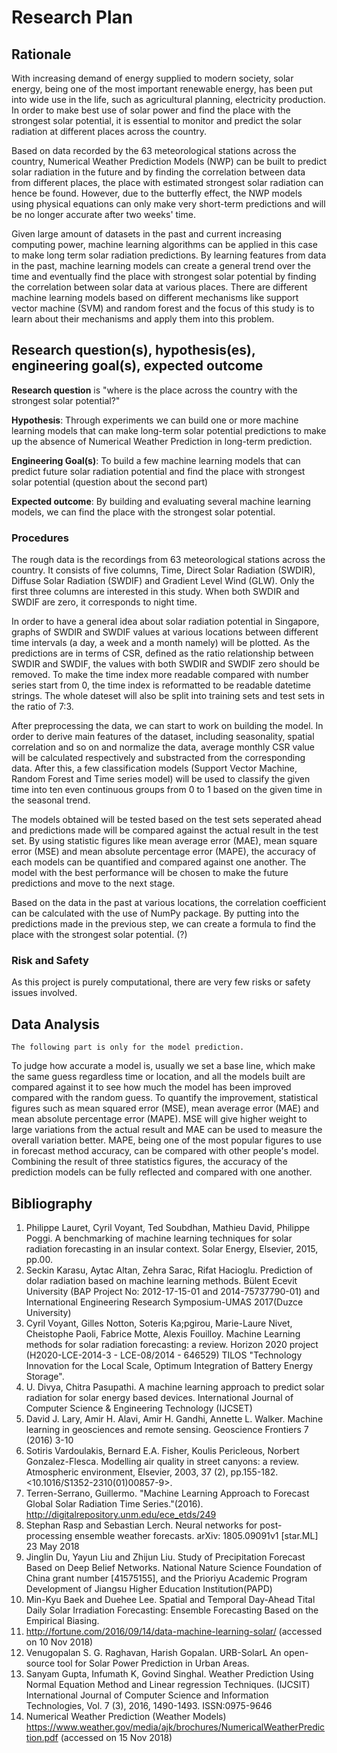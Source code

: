 # Research Plan

## Rationale

With increasing demand of energy supplied to modern society, solar energy, being one of the most important renewable energy, has been put into wide use in the life, such as agricultural planning, electricity production. In order to make best use of solar power and find the place with the strongest solar potential, it is essential to monitor and predict the solar radiation at different places across the country. 

Based on data recorded by the 63 meteorological stations across the country, Numerical Weather Prediction Models (NWP) can be built to predict solar radiation in the future and by finding the correlation between data from different places, the place with estimated strongest solar radiation can hence be found. However, due to the butterfly effect, the NWP models using physical equations can only make very short-term predictions and will be no longer accurate after two weeks' time. 

Given large amount of datasets in the past and current increasing computing power, machine learning algorithms can be applied in this case to make long term solar radiation predictions. By learning features from data in the past, machine learning models can create a general trend over the time and eventually find the place with strongest solar potential by finding the correlation between solar data at various places. There are different machine learning models based on different mechanisms like support vector machine (SVM) and random forest and the focus of this study is to learn about their mechanisms and apply them into this problem.



## Research question(s), hypothesis(es), engineering goal(s), expected outcome

**Research question** is "where is the place across the country with the strongest solar potential?"

**Hypothesis**: Through experiments we can build one or more machine learning models that can make long-term solar potential predictions to make up the absence of Numerical Weather Prediction in long-term prediction.

**Engineering Goal(s)**: To build a few machine learning models that can predict future solar radiation potential and find the place with strongest solar potential (question about the second part)

**Expected outcome**: By building and evaluating several machine learning models, we can find the place with the strongest solar potential.



### Procedures

The rough data is the recordings from 63 meteorological stations across the country. It consists of five columns, Time, Direct Solar Radiation (SWDIR), Diffuse Solar Radiation (SWDIF) and Gradient Level Wind (GLW). Only the first three columns are interested in this study. When both SWDIR and SWDIF are zero, it corresponds to night time.

In order to have a general idea about solar radiation potential in Singapore, graphs of SWDIR and SWDIF values at various locations between different time intervals (a day, a week and a month namely) will be plotted. As the predictions are in terms of CSR, defined as the ratio relationship between SWDIR and SWDIF, the values with both SWDIR and SWDIF zero should be removed. To make the time index more readable compared with number series start from 0, the time index is reformatted to be readable datetime strings. The whole dateset will also be split into training sets and test sets in the ratio of 7:3.

After preprocessing the data, we can start to work on building the model. In order to derive main features of the dataset, including seasonality, spatial correlation and so on and normalize the data, average monthly CSR value will be calculated respectively and substracted from the corresponding data. After this, a few classification models (Support Vector Machine, Random Forest and Time series model) will be used to classify the given time into ten even continuous groups from 0 to 1 based on the given time in the seasonal trend.

The models obtained will be tested based on the test sets seperated ahead and predictions made will be compared against the actual result in the test set. By using statistic figures like mean average error (MAE), mean square error (MSE) and mean absolute percentage error (MAPE), the accuracy of each models can be quantified and compared against one another. The model with the best performance will be chosen to make the future predictions and move to the next stage.

Based on the data in the past at various locations, the correlation coefficient can be calculated with the use of NumPy package. By putting into the predictions made in the previous step, we can create a formula to find the place with the strongest solar potential. (?)



### Risk and Safety

As this project is purely computational, there are very few risks or safety issues involved. 

## Data Analysis

`The following part is only for the model prediction.`

To judge how accurate a model is, usually we set a base line, which make the same guess regardless time or location, and all the models built are compared against it to see how much the model has been improved compared with the random guess. To quantify the improvement, statistical figures such as mean squared error (MSE), mean average error (MAE) and mean absolute percentage error (MAPE). MSE will give higher weight to large variations from the actual result and MAE can be used to measure the overall variation better. MAPE, being one of the most popular figures to use in forecast method accuracy, can be compared with other people's model. Combining the result of three statistics figures, the accuracy of the prediction models can be fully reflected and compared with one another.

## Bibliography

1. Philippe Lauret, Cyril Voyant, Ted Soubdhan, Mathieu David, Philippe Poggi. A benchmarking of machine learning techniques for solar radiation forecasting in an insular context. Solar Energy, Elsevier, 2015, pp.00. <hal-01099211>
2. Seckin Karasu, Aytac Altan, Zehra Sarac, Rifat Hacioglu. Prediction of dolar radiation based on machine learning methods. Bülent Ecevit University (BAP Project No: 2012-17-15-01 and 2014-75737790-01) and International Engineering Research Symposium-UMAS 2017(Duzce University)
3. Cyril Voyant, Gilles Notton, Soteris Ka;pgirou, Marie-Laure Nivet, Cheistophe Paoli, Fabrice Motte, Alexis Fouilloy. Machine Learning methods for solar radiation forecasting: a review. Horizon 2020 project (H2020-LCE-2014-3 - LCE-08/2014 - 646529) TILOS "Technology Innovation for the Local Scale, Optimum Integration of Battery Energy Storage".
4. U. Divya, Chitra Pasupathi. A machine learning approach to predict solar radiation for solar energy based devices. International Journal of Computer Science & Engineering Technology (IJCSET)
5. David J. Lary, Amir H. Alavi, Amir H. Gandhi, Annette L. Walker. Machine learning in geosciences and remote sensing. Geoscience Frontiers 7 (2016) 3-10
6. Sotiris Vardoulakis, Bernard E.A. Fisher, Koulis Pericleous, Norbert Gonzalez-Flesca. Modelling air quality in street canyons: a review. Atmospheric environment, Elsevier, 2003, 37 (2), pp.155-182. <10.1016/S1352-2310(01)00857-9>. <ineris-00961872>
7. Terren-Serrano, Guillermo. "Machine Learning Approach to Forecast Global Solar Radiation Time Series."(2016). http://digitalrepository.unm.edu/ece_etds/249
8. Stephan Rasp and Sebastian Lerch. Neural networks for post-processing ensemble weather forecasts. arXiv: 1805.09091v1 [star.ML] 23 May 2018
9. Jinglin Du, Yayun Liu and Zhijun Liu. Study of Precipitation Forecast Based on Deep Belief Networks. National Nature Science Foundation of China grant number [41575155], and the Prioriyu Academic Program Development of Jiangsu Higher Education Institution(PAPD)
10. Min-Kyu Baek and Duehee Lee. Spatial and Temporal Day-Ahead Tital Daily Solar Irradiation Forecasting: Ensemble Forecasting Based on the Empirical Biasing. 
11. http://fortune.com/2016/09/14/data-machine-learning-solar/ (accessed on 10 Nov 2018)
12. Venugopalan S. G. Raghavan, Harish Gopalan. URB-SolarL An open-source tool for Solar Power Prediction in Urban Areas. 
13. Sanyam Gupta, Infumath K, Govind Singhal. Weather Prediction Using Normal Equation Method and Linear regression Techniques. (IJCSIT) International Journal of Computer Science and Information Technologies, Vol. 7 (3), 2016, 1490-1493. ISSN:0975-9646
14. Numerical Weather Prediction (Weather Models) https://www.weather.gov/media/ajk/brochures/NumericalWeatherPrediction.pdf (accessed on 15 Nov 2018)